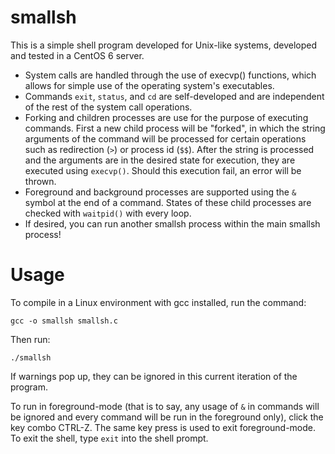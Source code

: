 # smallsh

This is a simple shell program developed for Unix-like systems, developed and tested in a CentOS 6 server.
- System calls are handled through the use of execvp() functions, which allows for simple use of the operating system's executables.
- Commands `exit`, `status`, and `cd` are self-developed and are independent of the rest of the system call operations.
- Forking and children processes are use for the purpose of executing commands. First a new child process will be "forked", in which the string arguments of the command will be processed for certain operations such as redirection (`>`) or process id (`$$`). After the string is processed and the arguments are in the desired state for execution, they are executed using `execvp()`. Should this execution fail, an error will be thrown.
- Foreground and background processes are supported using the `&` symbol at the end of a command. States of these child processes are checked with `waitpid()` with every loop.
- If desired, you can run another smallsh process within the main smallsh process!

# Usage
To compile in a Linux environment with gcc installed, run the command:
```
gcc -o smallsh smallsh.c
```

Then run:
```
./smallsh
```

If warnings pop up, they can be ignored in this current iteration of the program. 

To run in foreground-mode (that is to say, any usage of `&` in commands will be ignored and every command will be run in the foreground only), click the key combo CTRL-Z. The same key press is used to exit foreground-mode. To exit the shell, type `exit` into the shell prompt.
